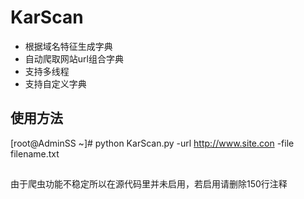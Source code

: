 # KarScan
  * 根据域名特征生成字典
  * 自动爬取网站url组合字典
  * 支持多线程
  * 支持自定义字典
## 使用方法
  [root@AdminSS ~]# python KarScan.py -url http://www.site.con -file filename.txt
##
由于爬虫功能不稳定所以在源代码里并未启用，若启用请删除150行注释

